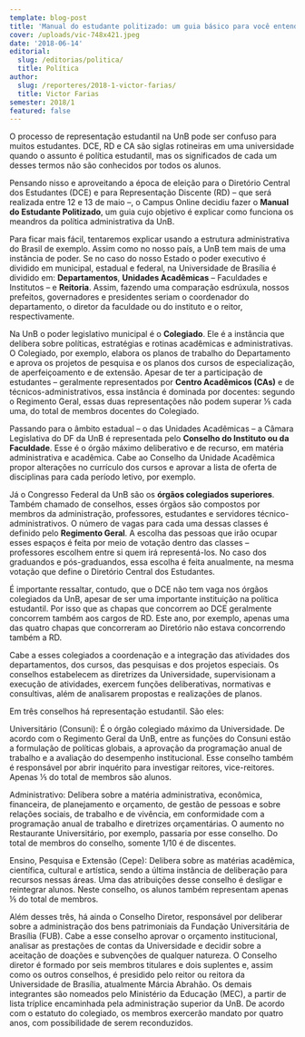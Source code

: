 ```yaml
---
template: blog-post
title: 'Manual do estudante politizado: um guia básico para você entender a UnB'
cover: /uploads/vic-748x421.jpeg
date: '2018-06-14'
editorial:
  slug: /editorias/politica/
  title: Política
author:
  slug: /reporteres/2018-1-victor-farias/
  title: Victor Farias
semester: 2018/1
featured: false
---
```

O processo de representação estudantil na UnB pode ser confuso para muitos estudantes. DCE, RD e CA são siglas rotineiras em uma universidade quando o assunto é política estudantil, mas os significados de cada um desses termos não são conhecidos por todos os alunos.  

Pensando nisso e aproveitando a época de eleição para o Diretório Central dos Estudantes (DCE) e para Representação Discente (RD) – que será realizada entre 12 e 13 de maio –, o Campus Online decidiu fazer o **Manual do Estudante Politizado**, um guia cujo objetivo é explicar como funciona os meandros da política administrativa da UnB.

Para ficar mais fácil, tentaremos explicar usando a estrutura administrativa do Brasil de exemplo. Assim como no nosso país, a UnB tem mais de uma instância de poder. Se no caso do nosso Estado o poder executivo é dividido em municipal, estadual e federal, na Universidade de Brasília é dividido em: **Departamentos**, **Unidades Acadêmicas** – Faculdades e Institutos – e **Reitoria**. Assim, fazendo uma comparação esdrúxula, nossos prefeitos, governadores e presidentes seriam o coordenador do departamento, o diretor da faculdade ou do instituto e o reitor, respectivamente.

Na UnB o poder legislativo municipal é o **Colegiado**. Ele é a instância que delibera sobre políticas, estratégias e rotinas acadêmicas e administrativas. O Colegiado, por exemplo, elabora os planos de trabalho do Departamento e aprova os projetos de pesquisa e os planos dos cursos de especialização, de aperfeiçoamento e de extensão. Apesar de ter a participação de estudantes – geralmente representados por **Centro Acadêmicos (CAs)** e de técnicos-administrativos, essa instância é dominada por docentes: segundo o Regimento Geral, essas duas representações não podem superar ⅕ cada uma, do total de membros docentes do Colegiado.

Passando para o âmbito estadual – o das Unidades Acadêmicas – a Câmara Legislativa do DF da UnB é representada pelo **Conselho do Instituto ou da Faculdade**. Esse é o órgão máximo deliberativo e de recurso, em matéria administrativa e acadêmica. Cabe ao Conselho da Unidade Acadêmica propor alterações no currículo dos cursos e aprovar a lista de oferta de disciplinas para cada período letivo, por exemplo.

Já o Congresso Federal da UnB são os **órgãos colegiados superiores**. Também chamado de conselhos, esses órgãos são compostos por membros da administração, professores, estudantes e servidores técnico-administrativos. O número de vagas para cada uma dessas classes é definido pelo **Regimento Geral**. A escolha das pessoas que irão ocupar esses espaços é feita por meio de votação dentro das classes – professores escolhem entre si quem irá representá-los. No caso dos graduandos e pós-graduandos, essa escolha é feita anualmente, na mesma votação que define o Diretório Central dos Estudantes.

É importante ressaltar, contudo, que o DCE não tem vaga nos órgãos colegiados da UnB, apesar de ser uma importante instituição na política estudantil. Por isso que as chapas que concorrem ao DCE geralmente concorrem também aos cargos de RD. Este ano, por exemplo, apenas uma das quatro chapas que concorreram ao Diretório não estava concorrendo também a RD.

Cabe a esses colegiados a coordenação e a integração das atividades dos departamentos, dos cursos, das pesquisas e dos projetos especiais. Os conselhos estabelecem as diretrizes da Universidade, supervisionam a execução de atividades, exercem funções deliberativas, normativas e consultivas, além de analisarem propostas e realizações de planos.

Em três conselhos há representação estudantil. São eles:

Universitário (Consuni): É o órgão colegiado máximo da Universidade. De acordo com o Regimento Geral da UnB, entre as funções do Consuni estão a formulação de políticas globais, a aprovação da programação anual de trabalho e a avaliação do desempenho institucional. Esse conselho também é responsável por abrir inquérito para investigar reitores, vice-reitores.  Apenas ⅕ do total de membros são alunos.

Administrativo: Delibera sobre a matéria administrativa, econômica, financeira, de planejamento e orçamento, de gestão de pessoas e sobre relações sociais, de trabalho e de vivência, em conformidade com a programação anual de trabalho e diretrizes orçamentárias. O aumento no Restaurante Universitário, por exemplo, passaria por esse conselho. Do total de membros do conselho, somente 1/10 é de discentes.

Ensino, Pesquisa e Extensão (Cepe): Delibera sobre as matérias acadêmica, científica, cultural e artística, sendo a última instância de deliberação para recursos nessas áreas. Uma das atribuições desse conselho é desligar e reintegrar alunos. Neste conselho, os alunos também representam apenas ⅕ do total de membros.

Além desses três, há ainda o Conselho Diretor, responsável por deliberar sobre a administração dos bens patrimoniais da Fundação Universitária de Brasília (FUB). Cabe a esse conselho aprovar o orçamento institucional, analisar as prestações de contas da Universidade e decidir sobre a aceitação de doações e subvenções de qualquer natureza. O Conselho diretor é formado por seis membros titulares e dois suplentes e, assim como os outros conselhos, é presidido pelo reitor ou reitora da Universidade de Brasília, atualmente Márcia Abrahão. Os demais integrantes são nomeados pelo Ministério da Educação (MEC), a partir de lista tríplice encaminhada pela administração superior da UnB. De acordo com o estatuto do colegiado, os membros exercerão mandato por quatro anos, com possibilidade de serem reconduzidos.
